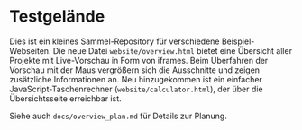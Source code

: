 # Testgelände

Dies ist ein kleines Sammel-Repository für verschiedene Beispiel-Webseiten. Die neue Datei `website/overview.html` bietet eine Übersicht aller Projekte mit Live-Vorschau in Form von iframes. Beim Überfahren der Vorschau mit der Maus vergrößern sich die Ausschnitte und zeigen zusätzliche Informationen an. Neu hinzugekommen ist ein einfacher JavaScript-Taschenrechner (`website/calculator.html`), der über die Übersichtsseite erreichbar ist.

Siehe auch `docs/overview_plan.md` für Details zur Planung.

